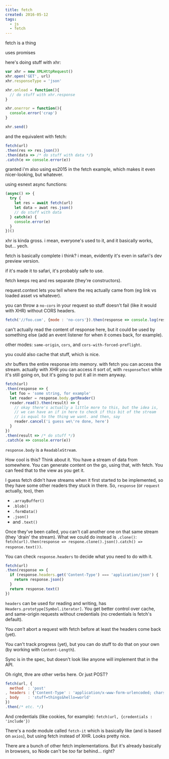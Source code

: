 ```yaml
---
title: fetch
created: 2016-05-12
tags:
  - js
  - fetch
---
```


fetch is a thing

uses promises

here's doing stuff with xhr:

```javascript
var xhr = new XMLHttpRequest()
xhr.open('GET', url)
xhr.responseType = 'json'

xhr.onload = function(){
  // do stuff with xhr.response
}

xhr.onerror = function(){
  console.error('crap')
}

xhr.send()
```

and the equivalent with fetch:

```javascript
fetch(url)
.then(res => res.json())
.then(data => /* do stuff with data */)
.catch(e => console.error(e))
```

granted i'm also using es2015 in the fetch example, which makes it even nicer-looking,
but whatever.

using esnext async functions:

```javascript
(async() => {
  try {
    let res = await fetch(url)
    let data = awat res.json()
    // do stuff with data
  } catch(e) {
    console.error(e)
  }
})()
```

xhr is kinda gross. i mean, everyone's used to it, and it basically works, but... yech.

fetch is basically complete i think? i mean, evidently it's even in safari's dev preview version.

if it's made it to safari, it's probably safe to use.

fetch keeps req and res separate (they're constructors).

request.context lets you tell where the req actually came from (eg link vs loaded asset vs whatever).

you can throw a `no-cors` in your request so stuff doesn't fail (like it would with XHR) without CORS headers.

```javascript
fetch('//foo.com', {mode : 'no-cors'}).then(response => console.log(response.type)) // opaque
```

can't actually read the content of response here, but it could be used by something else (add an event listener
for when it comes back, for example).

other modes: `same-origin`, `cors`, and `cors-with-forced-preflight`.

you could also cache that stuff, which is nice.

xhr buffers the entire response into memory. with fetch you can access the stream. actually with XHR you can access
it sort of, with `responseText` while it's still going on, but it's going to put it all in mem anyway.

```javascript
fetch(url)
.then(response => {
  let foo = 'some string, for example'
  let reader = response.body.getReader()
  reader.read().then(result) => {
    // okay there's actually a little more to this, but the idea is,
    // we can have an if in here to check if this bit of the stream
    // is equal to the thing we want. and then, say
    reader.cancel('i guess we\'re done, here')
  }
})
.then(result => /* do stuff */)
.catch(e => console.error(e))
```

`response.body` is a `ReadableStream`.

How cool is this? Think about it. You have a stream of data from somewhere. You can generate
content on the go, using that, with fetch. You can feed that to the view as you get it.

I guess fetch didn't have streams when it first started to be implemented, so they have some
other readers they stuck in there. So, `response` (or `request` actually, too), then

* `.arrayBuffer()`
* `.blob()`
* `.formData()`
* `.json()`
* and `.text()`

Once they've been called, you can't call another one on that same stream (they 'drain' the stream). What we could
do instead is `.clone()`: `fetch(url).then(response => respone.clone().json().catch() => response.text())`.

You can check `response.headers` to decide what you need to do with it.

```javascript
fetch(url)
.then(response => {
  if (response.headers.get('Content-Type') === 'application/json') {
    return response.json()
  }
  return response.text()
})
```

`headers` can be used for reading and writing, has `Headers.prototype[Symbol.iterator]`. You get better
control over cache, and same-origin requests without credentials (no credentials is fetch's default).

You _can't_ abort a request with fetch before at least the headers come back (yet).

You can't track progress (yet), but you can do stuff to do that on your own (by working with `Content-Length`).

Sync is in the spec, but doesn't look like anyone will implement that in the API.

Oh right, thre are other verbs here. Or just POST?

```javascript
fetch(url, {
  method  : 'post'
, headers : {'Content-Type' : 'application/x-www-form-urlencoded; charset=UTF-8'}
, body    : 'stuff=things&hello=world'
})
.then(/* etc. */)
```

And credentials (like cookies, for example): `fetch(url, {credentials : 'include'})`

There's a node module called `fetch-it` which is basically like (and is based on `axios`), but using fetch
instead of XHR. Looks pretty nice.

There are a bunch of other fetch implementations. But it's already basically in browsers, so Node can't be
_too_ far behind... right?
